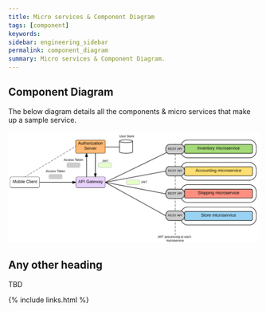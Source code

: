 ```yaml
---
title: Micro services & Component Diagram
tags: [component]
keywords: 
sidebar: engineering_sidebar
permalink: component_diagram
summary: Micro services & Component Diagram.
---
```



## Component Diagram

The below diagram details all the components & micro services that make up a sample service.<br>

<div class="text-center">
<img src="resources/architecture/comp_diag/component.png" />
</div>

## Any other heading
TBD

{% include links.html %}

